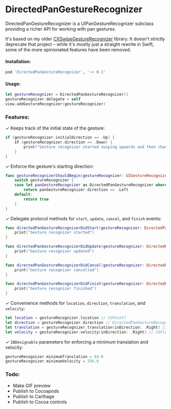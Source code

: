 # DirectedPanGestureRecognizer

DirectedPanGestureRecognizer is a UIPanGestureRecognizer subclass providing a richer API for working with pan gestures.

It's based on my older [CXSwipeGestureRecognizer](https://github.com/dclelland/CXSwipeGestureRecognizer) library. It doesn't strictly deprecate that project – while it's mostly just a straight rewrite in Swift, some of the more opinionated features have been removed.

#### Installation:

```ruby
pod 'DirectedPanGestureRecognizer', '~> 0.1'
```

#### Usage:

```swift
let gestureRecognizer = DirectedPanGestureRecognizer()
gestureRecognizer.delegate = self
view.addGestureRecognizer(gestureRecognizer)
```

### Features:

✓ Keeps track of the initial state of the gesture:

```swift
if (gestureRecognizer.initialDirection == .Up) {
    if (gestureRecognizer.direction == .Down) {
        print("Gesture recognizer started swiping upwards and then changed direction")
    }
}
```

✓ Enforce the gesture's starting direction:

```swift
func gestureRecognizerShouldBegin(gestureRecognizer: UIGestureRecognizer) -> Bool {
    switch gestureRecognizer {
    case let panGestureRecognizer as DirectedPanGestureRecognizer where panGestureRecognizer == self.panGestureRecognizer:
        return panGestureRecognizer.direction == .Left
    default:
        return true
    }
}
```

✓ Delegate protocol methods for `start`, `update`, `cancel`, and `finish` events:

```swift
func directedPanGestureRecognizerDidStart(gestureRecognizer: DirectedPanGestureRecognizer) {
    print("Gesture recognizer started")
}

func directedPanGestureRecognizerDidUpdate(gestureRecognizer: DirectedPanGestureRecognizer) {
    print("Gesture recognizer updated")
}

func directedPanGestureRecognizerDidCancel(gestureRecognizer: DirectedPanGestureRecognizer) {
    print("Gesture recognizer cancelled")
}

func directedPanGestureRecognizerDidFinish(gestureRecognizer: DirectedPanGestureRecognizer) {
    print("Gesture recognizer finished")
}
```

✓ Convenience methods for `location`, `direction`, `translation`, and `velocity`:

```swift
let location = gestureRecognizer.location // CGPoint?
let direction = gestureRecognizer.direction // DirectedPanGestureRecognizer.Direction?
let translation = gestureRecognizer.translation(inDirection: .Right) // CGFloat
let velocity = gestureRecognizer.velocity(inDirection: .Right) // CGFloat
```

✓ `IBDesignable` parameters for enforcing a minimum translation and velocity:

```swift
gestureRecognizer.minimumTranslation = 64.0
gestureRecognizer.minimumVelocity = 256.0
```

### Todo:

- Make GIF preview
- Publish to Cocoapods
- Publish to Carthage
- Publish to Cocoa controls
